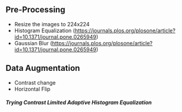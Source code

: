 ## Pre-Processing

 - Resize the images to 224x224
 - Histogram Equalization (https://journals.plos.org/plosone/article?id=10.1371/journal.pone.0265949)
 - Gaussian Blur (https://journals.plos.org/plosone/article?id=10.1371/journal.pone.0265949)
 
 ## Data Augmentation
 
 - Contrast change
 - Horizontal Flip

##### Trying Contrast Limited Adaptive Histogram Equalization
